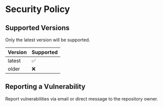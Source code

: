 # Security Policy

## Supported Versions

Only the latest version will be supported. 

| Version | Supported          |
| ------- | ------------------ |
| latest  | :white_check_mark: |
| older   | :x:                |

## Reporting a Vulnerability

Report vulnerabilities via email or direct message to the repository owner. 
